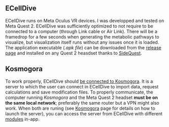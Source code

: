 ## ECellDive
ECellDive runs on Meta Oculus VR devices. I was developped and tested on Meta Quest 2. ECellDive was sufficiently optimized to not require to be connected to a computer (through Link cable or Air Link). There will be a framedrop for a few seconds when generating the metabolic pathways to visualize, but visualization itself runs without any issues once it is loaded.
The application executable (*.apk file*) can be downloaded from the [release page](https://github.com/ecell/ECell_Dive/releases) and installed on any Quest 2 heasdset thanks to [SideQuest](https://sidequestvr.com/).

## Kosmogora
To work properly, ECellDive should [be connected to Kosmogora](../Network/connecting_to_Kosmogora.md). It is a server to which the user can connect in ECellDive to import data, request calculations and save modification files. To properly communicate, the computer running *Kosmogora* and the Meta Quest 2 headset **must be on the same local network**; preferably the same router but a VPN might also work. When both are runing (see [Kosmogora](https://github.com/ecell/Kosmogora) page for details on how to launch the server), you can access the server from ECellDive with different [modules](../Modules/modules.md) in-app.